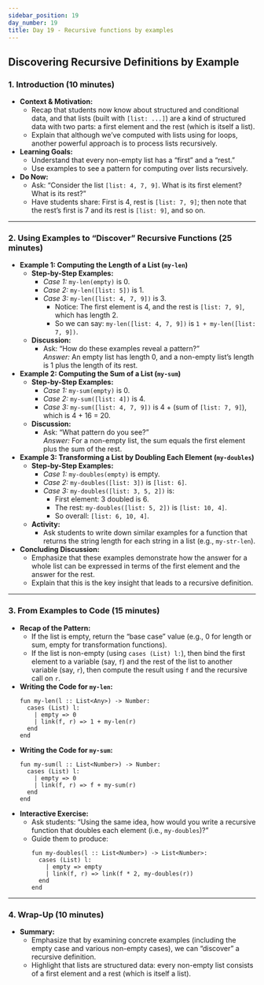 ```yaml
---
sidebar_position: 19
day_number: 19
title: Day 19 - Recursive functions by examples
---
```


## Discovering Recursive Definitions by Example

### 1. Introduction (10 minutes)
- **Context & Motivation:**
  - Recap that students now know about structured and conditional data, and that lists (built with `[list: ...]`) are a kind of structured data with two parts: a first element and the rest (which is itself a list).
  - Explain that although we’ve computed with lists using for loops, another powerful approach is to process lists recursively.
- **Learning Goals:**
  - Understand that every non-empty list has a “first” and a “rest.”
  - Use examples to see a pattern for computing over lists recursively.
- **Do Now:**
  - Ask: “Consider the list `[list: 4, 7, 9]`. What is its first element? What is its rest?”
  - Have students share: First is 4, rest is `[list: 7, 9]`; then note that the rest’s first is 7 and its rest is `[list: 9]`, and so on.

---

### 2. Using Examples to “Discover” Recursive Functions (25 minutes)
- **Example 1: Computing the Length of a List (`my-len`)**
  - **Step-by-Step Examples:**
    - *Case 1:* `my-len(empty)` is 0.
    - *Case 2:* `my-len([list: 5])` is 1.
    - *Case 3:* `my-len([list: 4, 7, 9])` is 3.
      - Notice: The first element is 4, and the rest is `[list: 7, 9]`, which has length 2.
      - So we can say: `my-len([list: 4, 7, 9])` is `1 + my-len([list: 7, 9])`.
  - **Discussion:**
    - Ask: “How do these examples reveal a pattern?”  
      *Answer:* An empty list has length 0, and a non-empty list’s length is 1 plus the length of its rest.
- **Example 2: Computing the Sum of a List (`my-sum`)**
  - **Step-by-Step Examples:**
    - *Case 1:* `my-sum(empty)` is 0.
    - *Case 2:* `my-sum([list: 4])` is 4.
    - *Case 3:* `my-sum([list: 4, 7, 9])` is 4 + (sum of `[list: 7, 9]`), which is 4 + 16 = 20.
  - **Discussion:**
    - Ask: “What pattern do you see?”  
      *Answer:* For a non-empty list, the sum equals the first element plus the sum of the rest.
- **Example 3: Transforming a List by Doubling Each Element (`my-doubles`)**
  - **Step-by-Step Examples:**
    - *Case 1:* `my-doubles(empty)` is empty.
    - *Case 2:* `my-doubles([list: 3])` is `[list: 6]`.
    - *Case 3:* `my-doubles([list: 3, 5, 2])` is:
      - First element: 3 doubled is 6.
      - The rest: `my-doubles([list: 5, 2])` is `[list: 10, 4]`.
      - So overall: `[list: 6, 10, 4]`.
  - **Activity:**
    - Ask students to write down similar examples for a function that returns the string length for each string in a list (e.g., `my-str-len`).
- **Concluding Discussion:**
  - Emphasize that these examples demonstrate how the answer for a whole list can be expressed in terms of the first element and the answer for the rest.  
  - Explain that this is the key insight that leads to a recursive definition.

---

### 3. From Examples to Code (15 minutes)
- **Recap of the Pattern:**
  - If the list is empty, return the “base case” value (e.g., 0 for length or sum, empty for transformation functions).
  - If the list is non-empty (using `cases (List) l:`), then bind the first element to a variable (say, `f`) and the rest of the list to another variable (say, `r`), then compute the result using `f` and the recursive call on `r`.
- **Writing the Code for `my-len`:**
  ```pyret
  fun my-len(l :: List<Any>) -> Number:
    cases (List) l:
      | empty => 0
      | link(f, r) => 1 + my-len(r)
    end
  end
  ```
- **Writing the Code for `my-sum`:**
  ```pyret
  fun my-sum(l :: List<Number>) -> Number:
    cases (List) l:
      | empty => 0
      | link(f, r) => f + my-sum(r)
    end
  end
  ```
- **Interactive Exercise:**
  - Ask students: “Using the same idea, how would you write a recursive function that doubles each element (i.e., `my-doubles`)?”
  - Guide them to produce:
    ```pyret
    fun my-doubles(l :: List<Number>) -> List<Number>:
      cases (List) l:
        | empty => empty
        | link(f, r) => link(f * 2, my-doubles(r))
      end
    end
    ```

---

### 4. Wrap-Up (10 minutes)
- **Summary:**
  - Emphasize that by examining concrete examples (including the empty case and various non-empty cases), we can “discover” a recursive definition.
  - Highlight that lists are structured data: every non-empty list consists of a first element and a rest (which is itself a list).

